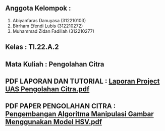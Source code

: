 ## Anggota Kelompok : 
1. Abiyanfaras Danuyasa (312210103)
2. Birrham Efendi Lubis (312210272)
3. Muhammad Zidan Fadillah (312210277)
## Kelas : TI.22.A.2
## Mata Kuliah : Pengolahan Citra
## PDF LAPORAN DAN TUTORIAL : [Laporan Project UAS Pengolahan Citra.pdf](https://github.com/user-attachments/files/16115137/Laporan.Project.UAS.Pengolahan.Citra.pdf)
## PDF PAPER PENGOLAHAN CITRA : [Pengembangan Algoritma Manipulasi Gambar Menggunakan Model HSV.pdf](https://github.com/user-attachments/files/16115167/Pengembangan.Algoritma.Manipulasi.Gambar.Menggunakan.Model.HSV.pdf)
